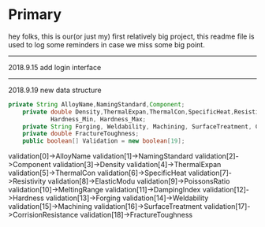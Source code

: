 # Primary
hey folks, this is our(or just my) first relatively big project, this readme file is used to log some reminders in case we miss some
big point.

---

2018.9.15
add login interface

---

2018.9.19
new data structure
```java
private String AlloyName,NamingStandard,Component;
    private double Density,ThermalExpan,ThermalCon,SpecificHeat,Resistivity,ElasticModu,PoissonsRatio,MeltingRange_Min,MeltingRange_Max,DampingIndex,
            Hardness_Min, Hardness_Max;
    private String Forging, Weldability, Machining, SurfaceTreatment, CorrisionResistance;
    private double FractureToughness;
    public boolean[] Validation = new boolean[19];
```

validation[0]->AlloyName
validation[1]->NamingStandard
validation[2]->Component
validation[3]->Density
validation[4]->ThermalExpan
validation[5]->ThermalCon
validation[6]->SpecificHeat
validation[7]->Resistivity
validation[8]->ElasticModu
validation[9]->PoissonsRatio
validation[10]->MeltingRange
validation[11]->DampingIndex
validation[12]->Hardness
validation[13]->Forging
validation[14]->Weldability
validation[15]->Machining
validation[16]->SurfaceTreatment
validation[17]->CorrisionResistance
validation[18]->FractureToughness
